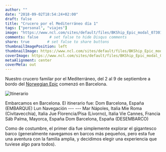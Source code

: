 ```yaml
---
author: ""
date: "2018-09-02T18:54:24+02:00"
draft: false
title: "Crucero por el Mediterráneo día 1"
tags: ["personal", "viajes"]
image: "https://www.ncl.com/sites/default/files/BKShip_Epic_modal_073013.jpg"
comments: false     # set false to hide Disqus comments
share: true        # set false to share buttons
thumbnailImagePosition: left
thumbnailImage: https://www.ncl.com/sites/default/files/BKShip_Epic_modal_073013.jpg
coverImage: https://www.ncl.com/sites/default/files/BKShip_Epic_modal_073013.jpg
metaAlignment: center
coverMeta: out
---
```


Nuestro crucero familar por el Mediterráneo, del 2 al 9 de septiembre a bordo del [Norwegian Epic](https://www.ncl.com/ca/en/cruises/7-day-western-mediterranean-from-barcelona-EPIC7BCNNAPCIVLIVCEQPMIBCN/schedule?&itineraryCode=EPIC7BCNNAPCIVLIVCEQPMIBCN&customerStoriesCurrentPage=1&customerStoriesPageSize=3) comenzó en Barcelona.

<!--more-->

![Itinerario](https://www.ncl.com/sites/default/files/7D_WMed_Bar_NPLS_PM_Bar.gif)

Embarcamos en Barcelona. El itinerario fue:
Dom	Barcelona, España (EMBARQUE)
Lun	Navegación	---	---
Mar	Nápoles, Italia
Mie	Roma (Civitavecchia), Italia
Jue	Florencia/Pisa (Livorno), Italia
Vie	Cannes, Francia
Sáb	Palma, Mayorca, España
Dom	Barcelona, España (DESEMBARCO)

Como de costumbre, el primer día fue simplemente explorar el gigantesco barco (generalmente navegamos en barcos más pequeños, pero esta fue una aventura con la familia amplia, y decidimos elegir una experiencia que tuviese algo para todos).

<div id="flickrembed"></div><div style="position:absolute; top:-70px; display:block; text-align:center; z-index:-1;"></div><script src='https://flickrembed.com/embed_v2.js.php?source=flickr&layout=responsive&input=www.flickr.com/photos/jcortell/albums/72157698558274592&sort=5&by=album&theme=default&scale=fill&limit=100&skin=default&autoplay=true'></script>
